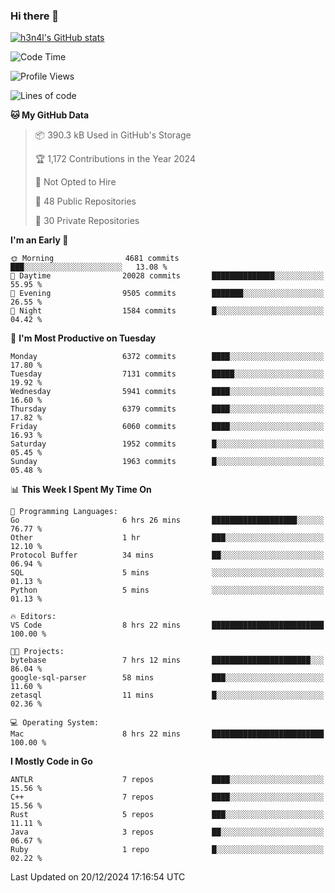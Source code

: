 ### Hi there 👋

[![h3n4l's GitHub stats](https://github-readme-stats.vercel.app/api?username=h3n4l&count_private=true&show_icons=true&theme=radical)](https://github.com/h3n4l/github-readme-stats)

<!--START_SECTION:waka-->
![Code Time](http://img.shields.io/badge/Code%20Time-2%2C032%20hrs%2054%20mins-blue)

![Profile Views](http://img.shields.io/badge/Profile%20Views-0-blue)

![Lines of code](https://img.shields.io/badge/From%20Hello%20World%20I%27ve%20Written-14.5%20million%20lines%20of%20code-blue)

**🐱 My GitHub Data** 

> 📦 390.3 kB Used in GitHub's Storage 
 > 
> 🏆 1,172 Contributions in the Year 2024
 > 
> 🚫 Not Opted to Hire
 > 
> 📜 48 Public Repositories 
 > 
> 🔑 30 Private Repositories 
 > 
**I'm an Early 🐤** 

```text
🌞 Morning                4681 commits        ███░░░░░░░░░░░░░░░░░░░░░░   13.08 % 
🌆 Daytime                20028 commits       ██████████████░░░░░░░░░░░   55.95 % 
🌃 Evening                9505 commits        ███████░░░░░░░░░░░░░░░░░░   26.55 % 
🌙 Night                  1584 commits        █░░░░░░░░░░░░░░░░░░░░░░░░   04.42 % 
```
📅 **I'm Most Productive on Tuesday** 

```text
Monday                   6372 commits        ████░░░░░░░░░░░░░░░░░░░░░   17.80 % 
Tuesday                  7131 commits        █████░░░░░░░░░░░░░░░░░░░░   19.92 % 
Wednesday                5941 commits        ████░░░░░░░░░░░░░░░░░░░░░   16.60 % 
Thursday                 6379 commits        ████░░░░░░░░░░░░░░░░░░░░░   17.82 % 
Friday                   6060 commits        ████░░░░░░░░░░░░░░░░░░░░░   16.93 % 
Saturday                 1952 commits        █░░░░░░░░░░░░░░░░░░░░░░░░   05.45 % 
Sunday                   1963 commits        █░░░░░░░░░░░░░░░░░░░░░░░░   05.48 % 
```


📊 **This Week I Spent My Time On** 

```text
💬 Programming Languages: 
Go                       6 hrs 26 mins       ███████████████████░░░░░░   76.77 % 
Other                    1 hr                ███░░░░░░░░░░░░░░░░░░░░░░   12.10 % 
Protocol Buffer          34 mins             ██░░░░░░░░░░░░░░░░░░░░░░░   06.94 % 
SQL                      5 mins              ░░░░░░░░░░░░░░░░░░░░░░░░░   01.13 % 
Python                   5 mins              ░░░░░░░░░░░░░░░░░░░░░░░░░   01.13 % 

🔥 Editors: 
VS Code                  8 hrs 22 mins       █████████████████████████   100.00 % 

🐱‍💻 Projects: 
bytebase                 7 hrs 12 mins       ██████████████████████░░░   86.04 % 
google-sql-parser        58 mins             ███░░░░░░░░░░░░░░░░░░░░░░   11.60 % 
zetasql                  11 mins             █░░░░░░░░░░░░░░░░░░░░░░░░   02.36 % 

💻 Operating System: 
Mac                      8 hrs 22 mins       █████████████████████████   100.00 % 
```

**I Mostly Code in Go** 

```text
ANTLR                    7 repos             ████░░░░░░░░░░░░░░░░░░░░░   15.56 % 
C++                      7 repos             ████░░░░░░░░░░░░░░░░░░░░░   15.56 % 
Rust                     5 repos             ███░░░░░░░░░░░░░░░░░░░░░░   11.11 % 
Java                     3 repos             ██░░░░░░░░░░░░░░░░░░░░░░░   06.67 % 
Ruby                     1 repo              █░░░░░░░░░░░░░░░░░░░░░░░░   02.22 % 
```




 Last Updated on 20/12/2024 17:16:54 UTC
<!--END_SECTION:waka-->

